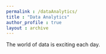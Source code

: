 ```yaml
---
permalink : /dataAnalytics/
title : "Data Analytics"
author_profile : true
layout : archive
---
```


The world of data is exciting each day.

